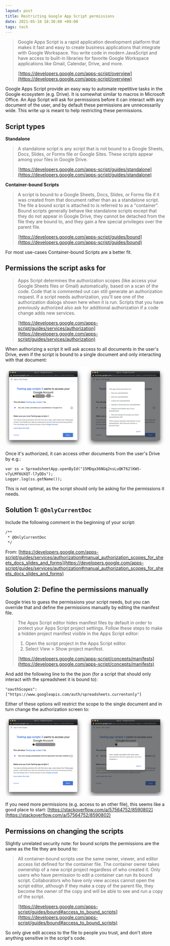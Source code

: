 ```yaml
---
layout: post
title: Restricting Google App Script permissions
date: 2021-05-10 18:30:00 +09:00
tags: tech
---
```


> Google Apps Script is a rapid application development platform that makes it fast and easy to create business applications that integrate with Google Workspace. You write code in modern JavaScript and have access to built-in libraries for favorite Google Workspace applications like Gmail, Calendar, Drive, and more.
>
> [https://developers.google.com/apps-script/overview](https://developers.google.com/apps-script/overview)

Google Apps Script provide an easy way to automate repetitive tasks in the Google ecosystem (e.g. Drive). It is somewhat similar to macros in Microsoft Office. An App Script will ask for permissions before it can interact with any document of the user, and by default these permissions are unnecessarily wide. This write up is meant to help restricting these permissions.

<!--break-->

## Script types

**Standalone**

> A standalone script is any script that is not bound to a Google Sheets, Docs, Slides, or Forms file or Google Sites. These scripts appear among your files in Google Drive.
>
> [https://developers.google.com/apps-script/guides/standalone](https://developers.google.com/apps-script/guides/standalone)

**Container-bound Scripts**

> A script is bound to a Google Sheets, Docs, Slides, or Forms file if it was created from that document rather than as a standalone script. The file a bound script is attached to is referred to as a "container". Bound scripts generally behave like standalone scripts except that they do not appear in Google Drive, they cannot be detached from the file they are bound to, and they gain a few special privileges over the parent file.
>
>[https://developers.google.com/apps-script/guides/bound](https://developers.google.com/apps-script/guides/bound)

For most use-cases Container-bound Scripts are a better fit.

## Permissions the script asks for

> Apps Script determines the authorization scopes (like access your Google Sheets files or Gmail) automatically, based on a scan of the code. Code that is commented out can still generate an authorization request. If a script needs authorization, you'll see one of the authorization dialogs shown here when it is run. Scripts that you have previously authorized also ask for additional authorization if a code change adds new services.
>
> [https://developers.google.com/apps-script/guides/services/authorization](https://developers.google.com/apps-script/guides/services/authorization)

When authorizing a script it will ask access to all documents in the user's Drive, even if the script is bound to a single document and only interacting with that document:

![](assets/2021-05-10-restricting-google-app-script-permissions/originalpermissions.png)

Once it's authorized, it can access other documents from the user's Drive by e.g.:

```
var ss = SpreadsheetApp.openById("15MDqa36NGq2nsLuQKT62lKWS-v7yLMf6UXQT-l7yDDs");
Logger.log(ss.getName());
```

This is not optimal, as the script should only be asking for the permissions it needs.

## Solution 1: `@OnlyCurrentDoc`
Include the following comment in the beginning of your script:

```
/**
 * @OnlyCurrentDoc
 */
```

From: [https://developers.google.com/apps-script/guides/services/authorization#manual_authorization_scopes_for_sheets_docs_slides_and_forms](https://developers.google.com/apps-script/guides/services/authorization#manual_authorization_scopes_for_sheets_docs_slides_and_forms)

## Solution 2: Define the permissions manually

Google tries to guess the permissions your script needs, but you can override that and define the permissions manually by editing the manifest file.

> The Apps Script editor hides manifest files by default in order to protect your Apps Script project settings. Follow these steps to make a hidden project manifest visible in the Apps Script editor:
>
> 1. Open the script project in the Apps Script editor.
> 2. Select View > Show project manifest.
>
> [https://developers.google.com/apps-script/concepts/manifests](https://developers.google.com/apps-script/concepts/manifests)

And add the following line to the the json (for a script that should only interact with the spreadsheet it is bound to):

```
"oauthScopes": ["https://www.googleapis.com/auth/spreadsheets.currentonly"]
```

Either of these options will restrict the scope to the single document and in turn change the authorization screen to:

![](assets/2021-05-10-restricting-google-app-script-permissions/newpermissions.png)

If you need more permissions (e.g. access to an other file), this seems like a good place to start: [https://stackoverflow.com/a/57564752/8590802](https://stackoverflow.com/a/57564752/8590802)

## Permissions on changing the scripts

Slightly unrelated security note: for bound scripts the permissions are the same as the file they are bound to:  

> All container-bound scripts use the same owner, viewer, and editor access list defined for the container file. The container owner takes ownership of a new script project regardless of who created it. Only users who have permission to edit a container can run its bound script. Collaborators who have only view access cannot open the script editor, although if they make a copy of the parent file, they become the owner of the copy and will be able to see and run a copy of the script.
>
> [https://developers.google.com/apps-script/guides/bound#access_to_bound_scripts](https://developers.google.com/apps-script/guides/bound#access_to_bound_scripts)

So only give edit access to the file to people you trust, and don't store anything sensitive in the script's code.

